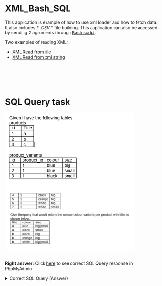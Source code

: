 # XML_Bash_SQL
This application is example of how to use xml loader and how to fetch data. It also includes * *.CSV* * file building.
This application can also be accessed by sending 2 agruments through [Bash script](docs/script.sh).

Two examples of reading XML:
- [XML Read from file](index.php)
- [XML Read from xml string](indexstring.php)

<br/><br/><br/><br/>
# SQL Query task
<img src="task.png" alt="Task"/>
<br/><br/>

**Right answer:**
Click [here](phpmyadmin-persons.png") to see correct SQL Query response in PhpMyAdmin<br/>

<details>
  <summary>Correct SQL Query (Answer)</summary>
``` SELECT (SELECT products.Title FROM products WHERE products.id = product_variants.product_id) AS title, colour, (SELECT GROUP_CONCAT(size SEPARATOR '|')) AS size FROM product_variants GROUP BY colour, title ORDER BY title, size, colour ```
</details>
